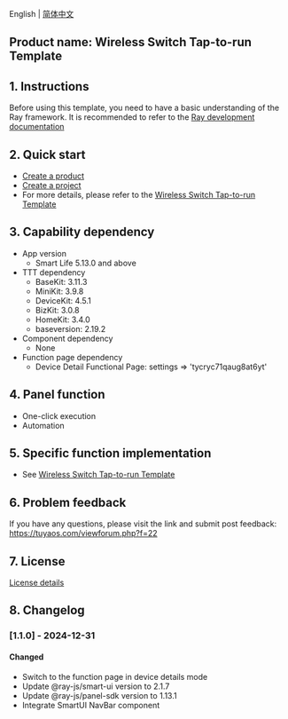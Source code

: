 English[](README.md) | [简体中文](README_zh.md)

## Product name: Wireless Switch Tap-to-run Template

## 1. Instructions

Before using this template, you need to have a basic understanding of the Ray framework. It is recommended to refer to the [Ray development documentation](https://developer.tuya.com/cn/miniapp/develop/ray/guide/overview)

## 2. Quick start

- [Create a product](https://developer.tuya.com/en/miniapp-codelabs/codelabs/panel-wireless-tap-to-run/index.html#2)
- [Create a project](https://developer.tuya.com/en/miniapp-codelabs/codelabs/panel-wireless-tap-to-run/index.html#3)
- For more details, please refer to the [Wireless Switch Tap-to-run Template](https://developer.tuya.com/en/miniapp-codelabs/codelabs/panel-wireless-tap-to-run/index.html#0)

## 3. Capability dependency

- App version
  - Smart Life 5.13.0 and above
- TTT dependency
  - BaseKit: 3.11.3
  - MiniKit: 3.9.8
  - DeviceKit: 4.5.1
  - BizKit: 3.0.8
  - HomeKit: 3.4.0
  - baseversion: 2.19.2
- Component dependency
  - None
- Function page dependency
  - Device Detail Functional Page: settings => 'tycryc71qaug8at6yt'

## 4. Panel function

- One-click execution
- Automation

## 5. Specific function implementation

- See [Wireless Switch Tap-to-run Template](https://developer.tuya.com/en/miniapp-codelabs/codelabs/panel-wireless-tap-to-run/index.html#0)

## 6. Problem feedback

If you have any questions, please visit the link and submit post feedback: https://tuyaos.com/viewforum.php?f=22

## 7. License

[License details](LICENSE)

## 8. Changelog

### [1.1.0] - 2024-12-31

#### Changed

- Switch to the function page in device details mode
- Update @ray-js/smart-ui version to 2.1.7
- Update @ray-js/panel-sdk version to 1.13.1
- Integrate SmartUI NavBar component
